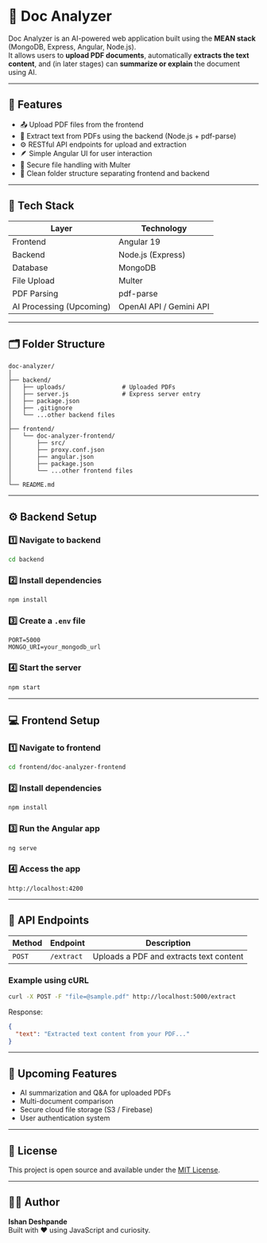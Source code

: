 # 📄 Doc Analyzer

Doc Analyzer is an AI-powered web application built using the **MEAN stack** (MongoDB, Express, Angular, Node.js).  
It allows users to **upload PDF documents**, automatically **extracts the text content**, and (in later stages) can **summarize or explain** the document using AI.

---

## 🚀 Features

- 📤 Upload PDF files from the frontend  
- 🧠 Extract text from PDFs using the backend (Node.js + pdf-parse)  
- ⚙️ RESTful API endpoints for upload and extraction  
- 🪶 Simple Angular UI for user interaction  
- 🔐 Secure file handling with Multer  
- 🧹 Clean folder structure separating frontend and backend  

---

## 🧩 Tech Stack

| Layer | Technology |
|-------|-------------|
| Frontend | Angular 19 |
| Backend | Node.js (Express) |
| Database | MongoDB |
| File Upload | Multer |
| PDF Parsing | pdf-parse |
| AI Processing (Upcoming) | OpenAI API / Gemini API |

---

## 🗂️ Folder Structure

```
doc-analyzer/
│
├── backend/
│   ├── uploads/                # Uploaded PDFs
│   ├── server.js               # Express server entry
│   ├── package.json
│   ├── .gitignore
│   └── ...other backend files
│
├── frontend/
│   └── doc-analyzer-frontend/
│       ├── src/
│       ├── proxy.conf.json
│       ├── angular.json
│       ├── package.json
│       └── ...other frontend files
│
└── README.md
```

---

## ⚙️ Backend Setup

### 1️⃣ Navigate to backend
```bash
cd backend
```

### 2️⃣ Install dependencies
```bash
npm install
```

### 3️⃣ Create a `.env` file
```env
PORT=5000
MONGO_URI=your_mongodb_url
```

### 4️⃣ Start the server
```bash
npm start
```

---

## 💻 Frontend Setup

### 1️⃣ Navigate to frontend
```bash
cd frontend/doc-analyzer-frontend
```

### 2️⃣ Install dependencies
```bash
npm install
```

### 3️⃣ Run the Angular app
```bash
ng serve
```

### 4️⃣ Access the app
```
http://localhost:4200
```

---

## 🔄 API Endpoints

| Method | Endpoint | Description |
|---------|-----------|-------------|
| `POST` | `/extract` | Uploads a PDF and extracts text content |

### Example using cURL
```bash
curl -X POST -F "file=@sample.pdf" http://localhost:5000/extract
```

Response:
```json
{
  "text": "Extracted text content from your PDF..."
}
```

---

## 🧠 Upcoming Features
- AI summarization and Q&A for uploaded PDFs  
- Multi-document comparison  
- Secure cloud file storage (S3 / Firebase)  
- User authentication system  

---

## 🧾 License
This project is open source and available under the [MIT License](LICENSE).

---

## 👨‍💻 Author
**Ishan Deshpande**  
Built with ❤️ using JavaScript and curiosity.

